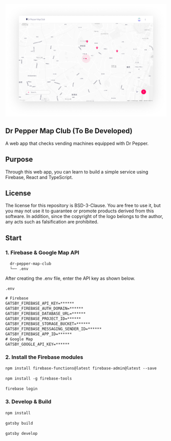 ![Logo](src/assets/images/ui.png)

## Dr Pepper Map Club (To Be Developed)

A web app that checks vending machines equipped with Dr Pepper.

## Purpose

Through this web app, you can learn to build a simple service using Firebase, React and TypeScript.

## License

The license for this repository is BSD-3-Clause. You are free to use it, but you may not use it to guarantee or promote products derived from this software. In addition, since the copyright of the logo belongs to the author, any acts such as falsification are prohibited.

## Start

### 1. Firebase & Google Map API

```
  dr-pepper-map-club
  └── .env
```

After creating the .env file, enter the API key as shown below.

`.env`

```env
# Firebase
GATSBY_FIREBASE_API_KEY=******
GATSBY_FIREBASE_AUTH_DOMAIN=******
GATSBY_FIREBASE_DATABASE_URL=******
GATSBY_FIREBASE_PROJECT_ID=******
GATSBY_FIREBASE_STORAGE_BUCKET=******
GATSBY_FIREBASE_MESSAGING_SENDER_ID=******
GATSBY_FIREBASE_APP_ID=******
# Google Map
GATSBY_GOOGLE_API_KEY=******
```

### 2. Install the Firebase modules

```shell
npm install firebase-functions@latest firebase-admin@latest --save

npm install -g firebase-tools

firebase login
```

### 3. Develop & Build

```shell
npm install

gatsby build

gatsby develop
```
